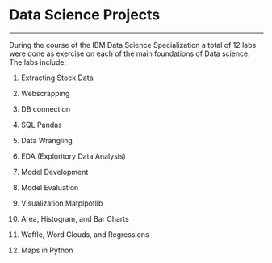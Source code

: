 # Data Science Projects
------

During the course of the IBM Data Science Specialization a total of 12 labs were done as exercise on each of the main foundations of Data science. The labs include:

1) Extracting Stock Data

2) Webscrapping

3) DB connection

4) SQL Pandas

5) Data Wrangling

6) EDA (Exploritory Data Analysis)

7) Model Development 

8) Model Evaluation

9) Visualization Matplpotlib

10) Area, Histogram, and Bar Charts

11) Waffle, Word Clouds, and Regressions

12) Maps in Python
